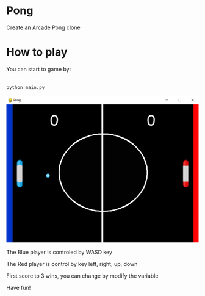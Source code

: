 # Pong

Create an Arcade Pong clone

# How to play 

You can start to game by:

```python

python main.py

```

![Alt text](asset/pong.png?raw=true "GUI")

The Blue player is controled by WASD key

The Red player is control by key left, right, up, down

First score to 3 wins, you can change by modify the variable

Have fun!